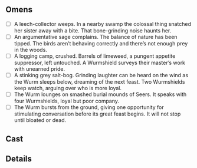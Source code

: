 ## Omens
- [ ] A leech-collector weeps. In a nearby swamp the colossal thing snatched her
sister away with a bite. That bone-grinding noise haunts her.
- [ ] An argumentative sage complains. The balance of nature has been tipped. The birds aren’t behaving correctly and there’s not enough prey in the woods.
- [ ] A logging camp, crushed. Barrels of limeweed, a pungent appetite suppressor, left untouched. A Wurmshield surveys their master’s work with unearned pride.
- [ ] A stinking grey salt-bog. Grinding laughter can be heard on the wind as the Wurm sleeps below, dreaming of the next feast. Two Wurmshields keep watch, arguing over who is more loyal.
- [ ] The Wurm lounges on smashed burial  mounds of Seers. It speaks with four Wurmshields, loyal but poor company.
- [ ] The Wurm bursts from the ground, giving one opportunity for stimulating conversation before its great feast begins. It will not stop until bloated or dead.
## Cast
## Details